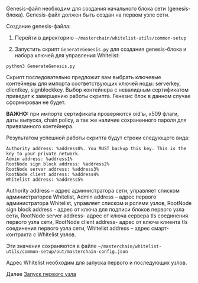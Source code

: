 Genesis-файл необходим для создания начального блока сети (genesis-блока). Genesis-файл должен быть создан на первом узле сети. 

Создание genesis-файла:

1. Перейти в директорию `~/masterchain/whitelist-utils/common-setup`

2. Запустить скрипт `GenerateGenesis.py` для создания genesis-блока и набора ключей для управления Whitelist:
```
python3 GenerateGenesis.py
```
Скрипт последовательно предложит вам выбрать ключевые контейнеры для импорта соответствующих ключей ноды: 
serverkey, clientkey, signblockkey. Выбор контейнера с невалидным сертификатом приведет к заверщению работы скрипта.
Генезис блок в данном случае сформирован не будет.

**ВАЖНО:** при импорте сертификата проверяются oid'ы, x509 флаги, даты выпуска, chain policy, 
а так же наличие сохраненного пароля для привязанного контейнера.

Результатом успешной работы скрипта будут строки следующего вида: 
```
Authority address: %address0%. You MUST backup this key. This is the key to your private network.
Admin address: %address1%
RootNode sign block address: %address2%
RootNode server address: %address3%
RootNode client address: %address4%
Whitelist address: %address5%
```
Authority address – адрес администратора сети, управляет списком администраторов Whitelist,
Admin address – адрес первого администратора Whitelist, управляет списком и ролями узлов,
RootNode sign block address - адрес от ключа для подписи блоков первого узла сети,
RootNode server address- адрес от ключа сервера tls соединения первого узла сети,
RootNode client address- адрес от ключа клиента tls соединения первого узла сети,
Whitelist address – адрес смарт-контракта с Whitelist узлов.

Эти значения сохраняются в файле `~/masterchain/whitelist-utils/common-setup/out/masterchain-config.json`

Адрес Whitelist необходим для запуска первого и последующих узлов.

Далее [Запуск первого узла](https://github.com/fintechru/meth/blob/ft/tls_keys/whitelist-utils/Запуск-первого-узла.md)
